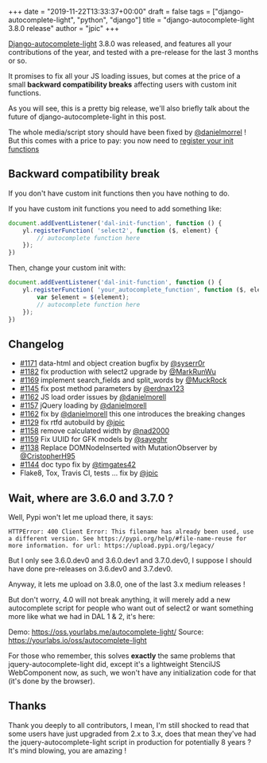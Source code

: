 +++
date = "2019-11-22T13:33:37+00:00"
draft = false
tags = ["django-autocomplete-light", "python", "django"]
title = "django-autocomplete-light 3.8.0 release"
author = "jpic"
+++

[Django-autocomplete-light](https://github.com/yourlabs/django-autocomplete-light)
3.8.0 was released, and features all your contributions of the year, and tested
with a pre-release for the last 3 months or so.

It promises to fix all your JS loading issues, but comes at the price of a
small **backward compatibility breaks** affecting users with custom init functions.

As you will see, this is a pretty big release, we'll also briefly talk about
the future of django-autocomplete-light in this post.

<!--more-->

The whole media/script story should have been fixed by
[@danielmorrel](https://github.com/danielmorell) ! But this comes with a price
to pay: you now need to [register your init
functions](https://django-autocomplete-light.readthedocs.io/en/master/tutorial.html#overriding-javascript-code)

## Backward compatibility break

If you don't have custom init functions then you have nothing to do.

If you have custom init functions you need to add something like:

```js
document.addEventListener('dal-init-function', function () {
    yl.registerFunction( 'select2', function ($, element) {
        // autocomplete function here
    });
})
```

Then, change your custom init with:

```js
document.addEventListener('dal-init-function', function () {
    yl.registerFunction( 'your_autocomplete_function', function ($, element) {
        var $element = $(element);
        // autocomplete function here
    });
})
```

## Changelog

- [#1171](https://github.com/yourlabs/django-autocomplete-light/issues/1171) data-html and object creation bugfix by [@syserr0r](https://github.com/syserr0r)
- [#1182](https://github.com/yourlabs/django-autocomplete-light/issues/1171) fix production with select2 upgrade by [@MarkRunWu](https://github.com/MarkRunWu)
- [#1169](https://github.com/yourlabs/django-autocomplete-light/issues/1171) implement search_fields and split_words by [@MuckRock](https://github.com/MuckRock)
- [#1145](https://github.com/yourlabs/django-autocomplete-light/issues/1171) fix post method parameters by [@erdnax123](https://github.com/erdnax123)
- [#1162](https://github.com/yourlabs/django-autocomplete-light/issues/1171) JS load order issues by [@danielmorell](https://github.com/danielmorell)
- [#1157](https://github.com/yourlabs/django-autocomplete-light/issues/1171) jQuery loading by [@danielmorell](https://github.com/danielmorell)
- [#1162](https://github.com/yourlabs/django-autocomplete-light/issues/1171) fix by [@danielmorell](https://github.com/danielmorell) this one introduces the breaking changes
- [#1129](https://github.com/yourlabs/django-autocomplete-light/issues/1171) fix rtfd autobuild by [@jpic](https://github.com/jpic)
- [#1158](https://github.com/yourlabs/django-autocomplete-light/issues/1171) remove calculated width by [@nad2000](https://github.com/nad2000)
- [#1159](https://github.com/yourlabs/django-autocomplete-light/issues/1171) Fix UUID for GFK models by [@sayeghr](https://github.com/sayeghr)
- [#1138](https://github.com/yourlabs/django-autocomplete-light/issues/1171) Replace DOMNodeInserted with MutationObserver by [@CristopherH95](https://github.com/CristopherH95)
- [#1144](https://github.com/yourlabs/django-autocomplete-light/issues/1171) doc typo fix by [@timgates42](https://github.com/timgates42)
- Flake8, Tox, Travis CI, tests ... fix by [@jpic](https://github.com/jpic)

## Wait, where are 3.6.0 and 3.7.0 ?


Well, Pypi won't let me upload there, it says:

    HTTPError: 400 Client Error: This filename has already been used, use a different version. See https://pypi.org/help/#file-name-reuse for more information. for url: https://upload.pypi.org/legacy/

But I only see 3.6.0.dev0 and 3.6.0.dev1 and 3.7.0.dev0, I suppose I should
have done pre-releases on 3.6.dev0 and 3.7.dev0.

Anyway, it lets me upload on 3.8.0, one of the last 3.x medium releases !

But don't worry, 4.0 will not break anything, it will merely add a new
autocomplete script for people who want out of select2 or want something
more like what we had in DAL 1 & 2, it's here:

Demo: https://oss.yourlabs.me/autocomplete-light/
Source: https://yourlabs.io/oss/autocomplete-light

For those who remember, this solves **exactly** the same problems that
jquery-autocomplete-light did, except it's a lightweight StencilJS
WebComponent now, as such, we won't have any initialization code for that (it's
done by the browser).

## Thanks

Thank you deeply to all contributors, I mean, I'm still shocked to read that
some users have just upgraded from 2.x to 3.x, does that mean they've had the
jquery-autocomplete-light script in production for potentially 8 years ? It's
mind blowing, you are amazing !
